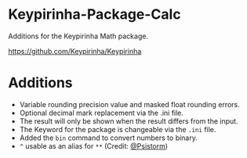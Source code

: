 # Keypirinha-Package-Calc
Additions for the Keypirinha Math package.

https://github.com/Keypirinha/Keypirinha

# Additions

- Variable rounding precision value and masked float rounding errors.
- Optional decimal mark replacement via the .ini file.
- The result will only be shown when the result differs from the input.
- The Keyword for the package is changeable via the `.ini` file.
- Added the `bin` command to convert numbers to binary.
- `^` usable as  an alias for `**` (Credit: [@Psistorm](https://github.com/psistorm))
